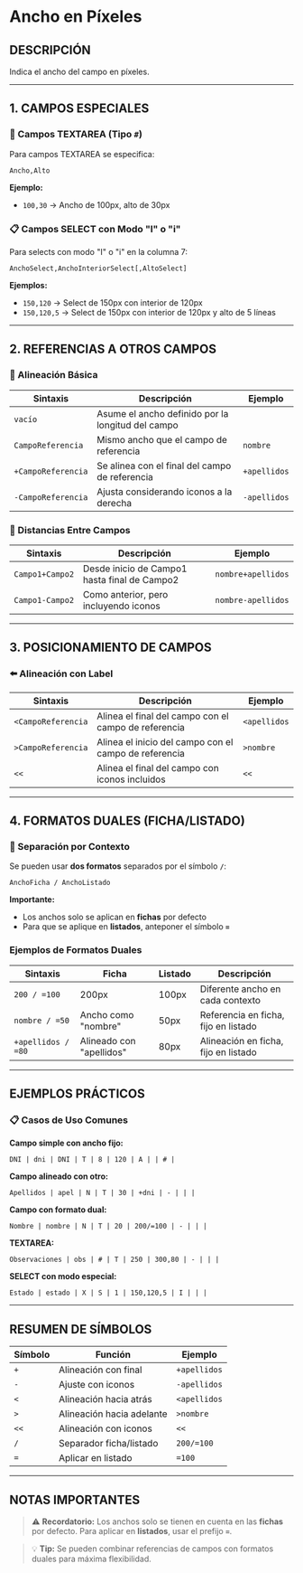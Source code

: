 # Ancho en Píxeles

## DESCRIPCIÓN
Indica el ancho del campo en píxeles.

---

## 1. CAMPOS ESPECIALES

### 📝 Campos TEXTAREA (Tipo `#`)
Para campos TEXTAREA se especifica:
```
Ancho,Alto
```

**Ejemplo:**
- `100,30` → Ancho de 100px, alto de 30px

### 📋 Campos SELECT con Modo "I" o "i"
Para selects con modo "I" o "i" en la columna 7:
```
AnchoSelect,AnchoInteriorSelect[,AltoSelect]
```

**Ejemplos:**
- `150,120` → Select de 150px con interior de 120px
- `150,120,5` → Select de 150px con interior de 120px y alto de 5 líneas

---

## 2. REFERENCIAS A OTROS CAMPOS

### 🎯 Alineación Básica

| Sintaxis | Descripción | Ejemplo |
|----------|-------------|---------|
| `vacío` | Asume el ancho definido por la longitud del campo | |
| `CampoReferencia` | Mismo ancho que el campo de referencia | `nombre` |
| `+CampoReferencia` | Se alinea con el final del campo de referencia | `+apellidos` |
| `-CampoReferencia` | Ajusta considerando iconos a la derecha | `-apellidos` |

### 📏 Distancias Entre Campos

| Sintaxis | Descripción | Ejemplo |
|----------|-------------|---------|
| `Campo1+Campo2` | Desde inicio de Campo1 hasta final de Campo2 | `nombre+apellidos` |
| `Campo1-Campo2` | Como anterior, pero incluyendo iconos | `nombre-apellidos` |

---

## 3. POSICIONAMIENTO DE CAMPOS

### ⬅️ Alineación con Label

| Sintaxis | Descripción | Ejemplo |
|----------|-------------|---------|
| `<CampoReferencia` | Alinea el final del campo con el campo de referencia | `<apellidos` |
| `>CampoReferencia` | Alinea el inicio del campo con el campo de referencia | `>nombre` |
| `<<` | Alinea el final del campo con iconos incluidos | `<<` |

---

## 4. FORMATOS DUALES (FICHA/LISTADO)

### 🔄 Separación por Contexto
Se pueden usar **dos formatos** separados por el símbolo **`/`**:

```
AnchoFicha / AnchoListado
```

**Importante:** 
- Los anchos solo se aplican en **fichas** por defecto
- Para que se aplique en **listados**, anteponer el símbolo **`=`**

### Ejemplos de Formatos Duales

| Sintaxis | Ficha | Listado | Descripción |
|----------|--------|---------|-------------|
| `200 / =100` | 200px | 100px | Diferente ancho en cada contexto |
| `nombre / =50` | Ancho como "nombre" | 50px | Referencia en ficha, fijo en listado |
| `+apellidos / =80` | Alineado con "apellidos" | 80px | Alineación en ficha, fijo en listado |

---

## EJEMPLOS PRÁCTICOS

### 📋 Casos de Uso Comunes

**Campo simple con ancho fijo:**
```
DNI | dni | DNI | T | 8 | 120 | A | | # |
```

**Campo alineado con otro:**
```
Apellidos | apel | N | T | 30 | +dni | - | | |
```

**Campo con formato dual:**
```
Nombre | nombre | N | T | 20 | 200/=100 | - | | |
```

**TEXTAREA:**
```
Observaciones | obs | # | T | 250 | 300,80 | - | | |
```

**SELECT con modo especial:**
```
Estado | estado | X | S | 1 | 150,120,5 | I | | |
```

---

## RESUMEN DE SÍMBOLOS

| Símbolo | Función | Ejemplo |
|---------|---------|---------|
| `+` | Alineación con final | `+apellidos` |
| `-` | Ajuste con iconos | `-apellidos` |
| `<` | Alineación hacia atrás | `<apellidos` |
| `>` | Alineación hacia adelante | `>nombre` |
| `<<` | Alineación con iconos | `<<` |
| `/` | Separador ficha/listado | `200/=100` |
| `=` | Aplicar en listado | `=100` |

---

## NOTAS IMPORTANTES

> ⚠️ **Recordatorio:** Los anchos solo se tienen en cuenta en las **fichas** por defecto. Para aplicar en **listados**, usar el prefijo **`=`**.

> 💡 **Tip:** Se pueden combinar referencias de campos con formatos duales para máxima flexibilidad.